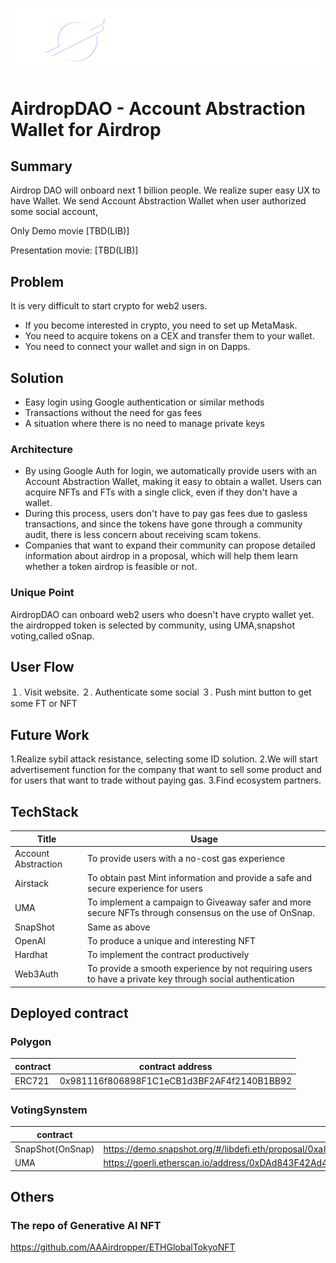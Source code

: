 ![logo](docs/airdrop-dao.png)

# AirdropDAO - Account Abstraction Wallet for Airdrop

## Summary
Airdrop DAO will onboard next 1 billion people.
We realize super easy UX to have Wallet.
We send Account Abstraction Wallet when user authorized some social account,


Only Demo movie [TBD(LIB)]

Presentation  movie: [TBD(LIB)]

## Problem

It is very difficult to start crypto for web2 users.

- If you become interested in crypto, you need to set up MetaMask.
- You need to acquire tokens on a CEX and transfer them to your wallet.
- You need to connect your wallet and sign in on Dapps.

## Solution

- Easy login using Google authentication or similar methods
- Transactions without the need for gas fees
- A situation where there is no need to manage private keys

### Architecture

- By using Google Auth for login, we automatically provide users with an Account Abstraction Wallet, making it easy to obtain a wallet. Users can acquire NFTs and FTs with a single click, even if they don't have a wallet.
- During this process, users don't have to pay gas fees due to gasless transactions, and since the tokens have gone through a community audit, there is less concern about receiving scam tokens.
- Companies that want to expand their community can propose detailed information about airdrop in a proposal, which will help them learn whether a token airdrop is feasible or not.


### Unique Point

AirdropDAO can onboard web2 users who doesn't have crypto wallet yet.
the airdropped token is selected by community, using UMA,snapshot voting,called oSnap.


## User Flow

１. Visit website.
２. Authenticate some social
３. Push mint button to get some FT or NFT


## Future Work
1.Realize sybil attack resistance, selecting some ID solution.
2.We will start advertisement function for the company that want to sell some product and for users that want to trade without paying gas.
3.Find ecosystem partners.

## TechStack

| Title | Usage |
| --- | --- |
| Account Abstraction |  To provide users with a no-cost gas experience |
| Airstack | To obtain past Mint information and provide a safe and secure experience for users |
| UMA |  To implement a campaign to Giveaway safer and more secure NFTs through consensus on the use of OnSnap. |
| SnapShot |  Same as above |
| OpenAI |  To produce a unique and interesting NFT |
| Hardhat |  To implement the contract productively |
| Web3Auth |  To provide a smooth experience by not requiring users to have a private key through social authentication |

## Deployed contract

### Polygon

| contract | contract address |
| --- | --- |
| ERC721 | 0x981116f806898F1C1eCB1d3BF2AF4f2140B1BB92 |

### VotingSynstem

| contract | contract address |
| --- | --- |
| SnapShot(OnSnap) | https://demo.snapshot.org/#/libdefi.eth/proposal/0xa8f965308af64f33e300cc7091171e36d12ab726bc5455ae2d02cd8ad4c3daa9 |
| UMA | https://goerli.etherscan.io/address/0xDAd843F42Ad405c44c1D9B17f530CB1a6Cbdabf0  |

## Others

### The repo of Generative AI NFT
https://github.com/AAAirdropper/ETHGlobalTokyoNFT
